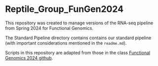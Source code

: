 # Reptile_Group_FunGen2024
This repository was created to manage versions of the RNA-seq pipeline from Spring 2024 for Functional Genomics.

The Standard Pipeline directory contains contains our standard pipeline (with important considerations mentioned in the `readme.md`).

Scripts in this repository are adapted from those in the class [Functional Genomics 2024 github](https://github.com/Schwartz-Lab-at-Auburn/FunGen2024).
